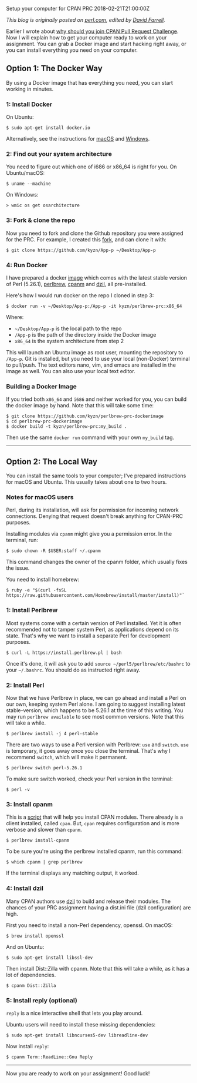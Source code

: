 Setup your computer for CPAN PRC
2018-02-21T21:00:00Z

_This blog is originally posted on [perl.com](https://www.perl.com/article/setup-your-computer-for-cpan-prc/), edited by [David Farrell](https://www.perl.com/authors/david-farrell/)._


Earlier I wrote about [why should you join CPAN Pull Request Challenge](https://kyzn.org/2018-01-25-why-should-you-join-cpan-prc.html). Now I will explain how to get your computer ready to work on your assignment. You can grab a Docker image and start hacking right away, or you can install everything you need on your computer.

## Option 1: The Docker Way

By using a Docker image that has everything you need, you can start working in minutes.

### 1: Install Docker

On Ubuntu:

    $ sudo apt-get install docker.io

Alternatively, see the instructions for [macOS](https://docs.docker.com/docker-for-mac/install/) and [Windows](https://docs.docker.com/docker-for-windows/install/).

### 2: Find out your system architecture

You need to figure out which one of i686 or x86_64 is right for you. On Ubuntu/macOS:

    $ uname --machine

On Windows:

    > wmic os get osarchitecture

### 3: Fork & clone the repo

Now you need to fork and clone the Github repository you were assigned for the PRC. For example, I created this [fork](https://github.com/kyzn/App-p), and can clone it with:

    $ git clone https://github.com/kyzn/App-p ~/Desktop/App-p

### 4: Run Docker

I have prepared a docker [image](https://github.com/kyzn/perlbrew-prc-dockerimage) which comes with the latest stable version of Perl (5.26.1), [perlbrew](https://metacpan.org/pod/App::perlbrew), [cpanm](https://metacpan.org/pod/App::cpanminus) and [dzil](https://metacpan.org/pod/Dist::Zilla), all pre-installed.

Here's how I would run docker on the repo I cloned in step 3:

    $ docker run -v ~/Desktop/App-p:/App-p -it kyzn/perlbrew-prc:x86_64

Where:

  - `~/Desktop/App-p` is the local path to the repo
  - `/App-p` is the path of the directory inside the Docker image
  - `x86_64` is the system architecture from step 2

This will launch an Ubuntu image as root user, mounting the repository to `/App-p`. Git is installed, but you need to use your local (non-Docker) terminal to pull/push. The text editors nano, vim, and emacs are installed in the image as well. You can also use your local text editor.

### Building a Docker Image

If you tried both `x86_64` and `i686` and neither worked for you, you can build the docker image by hand. Note that this will take some time:

    $ git clone https://github.com/kyzn/perlbrew-prc-dockerimage
    $ cd perlbrew-prc-dockerimage
    $ docker build -t kyzn/perlbrew-prc:my_build .

Then use the same `docker run` command with your own `my_build` tag.

---

## Option 2: The Local Way

You can install the same tools to your computer; I've prepared instructions for macOS and Ubuntu. This usually takes about one to two hours.

### Notes for macOS users

Perl, during its installation, will ask for permission for incoming network connections. Denying that request doesn't break anything for CPAN-PRC purposes.

Installing modules via `cpanm` might give you a permission error. In the terminal, run:

    $ sudo chown -R $USER:staff ~/.cpanm

This command changes the owner of the cpanm folder, which usually fixes the issue.

You need to install homebrew:

    $ ruby -e "$(curl -fsSL https://raw.githubusercontent.com/Homebrew/install/master/install)"`

### 1: Install Perlbrew

Most systems come with a certain version of Perl installed. Yet it is often recommended not to tamper system Perl, as applications depend on its state. That's why we want to install a separate Perl for development purposes.

    $ curl -L https://install.perlbrew.pl | bash

Once it's done, it will ask you to add `source ~/perl5/perlbrew/etc/bashrc` to your `~/.bashrc`. You should do as instructed right away.

### 2: Install Perl

Now that we have Perlbrew in place, we can go ahead and install a Perl on our own, keeping system Perl alone. I am going to suggest installing latest stable-version, which happens to be 5.26.1 at the time of this writing. You may run `perlbrew available` to see most common versions. Note that this will take a while.

    $ perlbrew install -j 4 perl-stable

There are two ways to use a Perl version with Perlbrew: `use` and `switch`. `use` is temporary, it goes away once you close the terminal. That's why I recommend `switch`, which will make it permanent.

    $ perlbrew switch perl-5.26.1

To make sure switch worked, check your Perl version in the terminal:

    $ perl -v

### 3: Install cpanm

This is a [script](https://metacpan.org/pod/App::cpanminus) that will help you install CPAN modules. There already is a client installed, called `cpan`. But, `cpan` requires configuration and is more verbose and slower than `cpanm`.

    $ perlbrew install-cpanm

To be sure you're using the perlbrew installed cpanm, run this command:

    $ which cpanm | grep perlbrew

If the terminal displays any matching output, it worked.

### 4: Install dzil

Many CPAN authors use [dzil](https://metacpan.org/pod/Dist::Zilla) to build and release their modules. The chances of your PRC assignment having a dist.ini file (dzil configuration) are high.

First you need to install a non-Perl dependency, openssl. On macOS:

    $ brew install openssl

And on Ubuntu:

    $ sudo apt-get install libssl-dev

Then install Dist::Zilla with cpanm. Note that this will take a while, as it has a lot of dependencies.

    $ cpanm Dist::Zilla

### 5: Install reply (optional)

`reply` is a nice interactive shell that lets you play around.

Ubuntu users will need to install these missing dependencies:

    $ sudo apt-get install libncurses5-dev libreadline-dev

Now install `reply`:

    $ cpanm Term::ReadLine::Gnu Reply

---

Now you are ready to work on your assignment! Good luck!